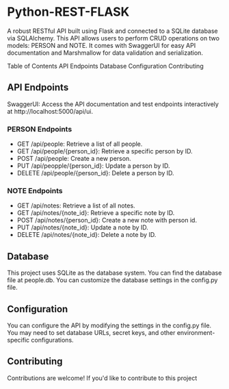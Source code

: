 # Python-REST-FLASK

A robust RESTful API built using Flask and connected to a SQLite database via SQLAlchemy. This API allows users to perform CRUD operations on two models: PERSON and NOTE. It comes with SwaggerUI for easy API documentation and Marshmallow for data validation and serialization.

Table of Contents
API Endpoints
Database
Configuration
Contributing

## API Endpoints
SwaggerUI: Access the API documentation and test endpoints interactively at http://localhost:5000/api/ui.

### PERSON Endpoints
- GET /api/people: Retrieve a list of all people.
- GET /api/people/{person_id}: Retrieve a specific person by ID.
- POST /api/people: Create a new person.
- PUT /api/peopple/{person_id}: Update a person by ID.
- DELETE /api/people/{person_id}: Delete a person by ID.

### NOTE Endpoints
- GET /api/notes: Retrieve a list of all notes.
- GET /api/notes/{note_id}: Retrieve a specific note by ID.
- POST /api/notes/{person_id}: Create a new note with person id.
- PUT /api/notes/{note_id}: Update a note by ID.
- DELETE /api/notes/{note_id}: Delete a note by ID.

## Database
This project uses SQLite as the database system. You can find the database file at people.db. You can customize the database settings in the config.py file.

## Configuration
You can configure the API by modifying the settings in the config.py file. You may need to set database URLs, secret keys, and other environment-specific configurations.

## Contributing
Contributions are welcome! If you'd like to contribute to this project
